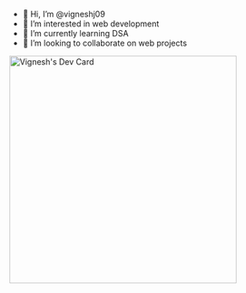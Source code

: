 - 👋 Hi, I’m @vigneshj09
- 👀 I’m interested in web development
- 🌱 I’m currently learning DSA
- 💞️ I’m looking to collaborate on web projects


<a href="https://app.daily.dev/vigneshjtt"><img src="https://api.daily.dev/devcards/48fd66054c1e4a5e8260c1e37160a3ac.png?r=rvy" width="400" alt="Vignesh's Dev Card"/></a>
